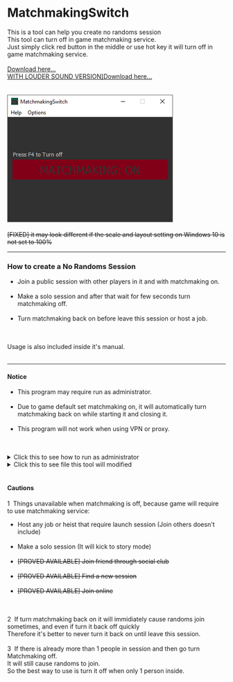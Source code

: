 <h1>MatchmakingSwitch</h1>
This is a tool can help you create no randoms session<br>
This tool can turn off in game matchmaking service.<br>
Just simply click red button in the middle or use hot key it will turn off in game matchmaking service.<br>
<br>
<a href="https://raw.githubusercontent.com/Barracuda10/MatchmakingSwitch/master/MatchmakingSwitch/x64/Release/MatchmakingSwitch.exe"><ins>Download here...</ins></a><br>
<a href="//raw.githubusercontent.com/Barracuda10/MatchmakingSwitch/master/MatchmakingSwitch/x64/Release/ffmpeg/MatchmakingSwitch.exe"><ins>WITH LOUDER SOUND VERSION]Download here...</ins></a><br>
<br>
<br>
<img src="https://github.com/Barracuda10/others/blob/master/MatchmakingSwitch/matchmakingswitch.png"><br>
<br>
<del>[FIXED] it may look different if the scale and layout setting on Windows 10 is not set to 100%</del>
<br>
<hr>
<h3>How to create a No Randoms Session</h3>
<ul>
  <li>Join a public session with other players in it and with matchmaking on.</li><br>
  <li>Make a solo session and after that wait for few seconds turn matchmaking off.</li><br>
  <li>Turn matchmaking back on before leave this session or host a job.</li><br>
</ul>
<br>
Usage is also included inside it's manual.<br>
<br>
<hr>
<h4>Notice</h4>
<ul>
  <li>This program may require run as administrator.</li><br>
  <li>Due to game default set matchmaking on, it will automatically turn matchmaking back on while starting it and closing it.</li><br>
  <li>This program will not work when using VPN or proxy.</li><br>
</ul>
<br>
<details>
  <summary>Click this to see how to run as administrator</summary>
  <br>
  &nbsp;&nbsp;-&nbsp;&nbsp;Check this option showed below<br>
  <img src="https://github.com/Barracuda10/others/blob/master/MatchmakingSwitch/administrator.png"><br>
</details>
<details>
  <summary>Click this to see file this tool will modified</summary>
  &nbsp;&nbsp;-&nbsp;&nbsp;Hosts [PATH]%WINDIR%\system32\drivers\etc\hosts<br>
</details>
<br>
<h4>Cautions</h4>
1&nbsp;&nbsp;Things unavailable when matchmaking is off, because game will require to use matchmaking service:<br>
<ul>
  <li>Host any job or heist that require launch session (Join others doesn't include)</li><br>
  <li>Make a solo session (It will kick to story mode)</li><br>
  <li><del>[PROVED AVAILABLE] Join friend through social club</del></li><br>
  <li><del>[PROVED AVAILABLE] Find a new session</del></li><br>
  <li><del>[PROVED AVAILABLE] Join online</del></li><br>
</ul>

<br>
2&nbsp;&nbsp;If turn matchmaking back on it will immidiately cause randoms join sometimes, and even if turn it back off quickly<br>
Therefore it's better to never turn it back on until leave this session.<br>
<br>
3&nbsp;&nbsp;If there is already more than 1 people in session and then go turn Matchmaking off.<br>
It will still cause randoms to join.<br>
So the best way to use is turn it off when only 1 person inside.<br>
